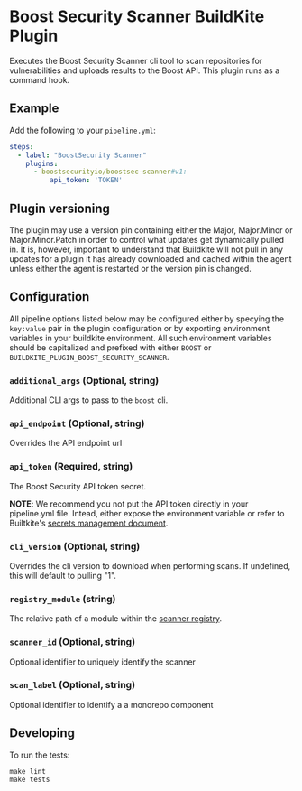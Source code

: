 # Boost Security Scanner BuildKite Plugin

Executes the Boost Security Scanner cli tool to scan repositories for
vulnerabilities and uploads results to the Boost API. This plugin
runs as a command hook.

## Example

Add the following to your `pipeline.yml`:

```yml
steps:
  - label: "BoostSecurity Scanner"
    plugins:
      - boostsecurityio/boostsec-scanner#v1:
          api_token: 'TOKEN'
```

## Plugin versioning

The plugin may use a version pin containing either the Major, Major.Minor or Major.Minor.Patch in order to control what updates get dynamically pulled in. It is, however, important to understand that Buildkite will not pull in any updates for a plugin it has already downloaded and cached within the agent unless either the agent is restarted or the version pin is changed.

## Configuration

All pipeline options listed below may be configured either by specying the
`key:value` pair in the plugin configuration or by exporting environment
variables in your buildkite environment. All such environment variables should
be capitalized and prefixed with either `BOOST` or
`BUILDKITE_PLUGIN_BOOST_SECURITY_SCANNER`.

### `additional_args` (Optional, string)

Additional CLI args to pass to the `boost` cli.

### `api_endpoint` (Optional, string)

Overrides the API endpoint url

### `api_token` (Required, string)

The Boost Security API token secret.

**NOTE**: We recommend you not put the API token directly in your pipeline.yml
file. Intead, either expose the environment variable or refer to Builtkite's
[secrets management document](https://buildkite.com/docs/pipelines/secrets).

### `cli_version` (Optional, string)

Overrides the cli version to download when performing scans. If undefined,
this will default to pulling "1".

### `registry_module` (string)

The relative path of a module within the [scanner registry](https://github.com/boostsecurityio/scanner-registry).

### `scanner_id` (Optional, string)

Optional identifier to uniquely identify the scanner

### `scan_label` (Optional, string)

Optional identifier to identify a a monorepo component

## Developing

To run the tests:

```shell
make lint
make tests
```

